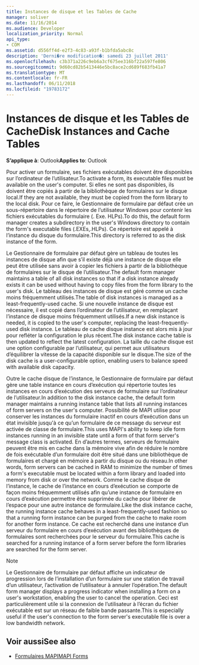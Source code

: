 ```yaml
---
title: Instances de disque et les Tables de Cache
manager: soliver
ms.date: 11/16/2014
ms.audience: Developer
localization_priority: Normal
api_type:
- COM
ms.assetid: d556ff4d-e2f3-4c83-a93f-b1bfda5abc8c
description: 'Derni�re modification�: samedi 23 juillet 2011'
ms.openlocfilehash: c3b371a226c9eb6a3cf675ee316bf22a597fe806
ms.sourcegitcommit: 9d60cd82b5413446e5bc8ace2cd689f683fb41a7
ms.translationtype: MT
ms.contentlocale: fr-FR
ms.lasthandoff: 06/11/2018
ms.locfileid: "19783172"
---
```

# <a name="disk-instances-and-cache-tables"></a><span data-ttu-id="8765c-103">Instances de disque et les Tables de Cache</span><span class="sxs-lookup"><span data-stu-id="8765c-103">Disk Instances and Cache Tables</span></span>

<span data-ttu-id="8765c-104">**S’applique à**: Outlook</span><span class="sxs-lookup"><span data-stu-id="8765c-104">**Applies to**: Outlook</span></span> 
  
<span data-ttu-id="8765c-105">Pour activer un formulaire, ses fichiers exécutables doivent être disponibles sur l’ordinateur de l’utilisateur.</span><span class="sxs-lookup"><span data-stu-id="8765c-105">To activate a form, its executable files must be available on the user's computer.</span></span> <span data-ttu-id="8765c-106">Si elles ne sont pas disponibles, ils doivent être copiés à partir de la bibliothèque de formulaires sur le disque local.</span><span class="sxs-lookup"><span data-stu-id="8765c-106">If they are not available, they must be copied from the form library to the local disk.</span></span> <span data-ttu-id="8765c-107">Pour ce faire, le Gestionnaire de formulaire par défaut crée un sous-répertoire dans le répertoire de l’utilisateur Windows pour contenir les fichiers exécutables du formulaire (. Exe. HLPs).</span><span class="sxs-lookup"><span data-stu-id="8765c-107">To do this, the default form manager creates a subdirectory in the user's Windows directory to contain the form's executable files (.EXEs,.HLPs).</span></span> <span data-ttu-id="8765c-108">Ce répertoire est appelé à l’instance du disque du formulaire.</span><span class="sxs-lookup"><span data-stu-id="8765c-108">This directory is referred to as the disk instance of the form.</span></span>
  
<span data-ttu-id="8765c-109">Le Gestionnaire de formulaire par défaut gère un tableau de toutes les instances de disque afin que s’il existe déjà une instance de disque elle peut être utilisée sans avoir à copier les fichiers à partir de la bibliothèque de formulaires sur le disque de l’utilisateur.</span><span class="sxs-lookup"><span data-stu-id="8765c-109">The default form manager maintains a table of all disk instances so that if a disk instance already exists it can be used without having to copy files from the form library to the user's disk.</span></span> <span data-ttu-id="8765c-110">Le tableau des instances de disque est géré comme un cache moins fréquemment utilisés.</span><span class="sxs-lookup"><span data-stu-id="8765c-110">The table of disk instances is managed as a least-frequently-used cache.</span></span> <span data-ttu-id="8765c-111">Si une nouvelle instance de disque est nécessaire, il est copié dans l’ordinateur de l’utilisateur, en remplaçant l’instance de disque moins fréquemment utilisés.</span><span class="sxs-lookup"><span data-stu-id="8765c-111">If a new disk instance is needed, it is copied to the user's computer, replacing the least-frequently-used disk instance.</span></span> <span data-ttu-id="8765c-112">Le tableau de cache disque instance est alors mis à jour pour refléter la configuration le plus récent.</span><span class="sxs-lookup"><span data-stu-id="8765c-112">The disk instance cache table is then updated to reflect the latest configuration.</span></span> <span data-ttu-id="8765c-113">La taille du cache disque est une option configurable par l’utilisateur, qui permet aux utilisateurs d’équilibrer la vitesse de la capacité disponible sur le disque.</span><span class="sxs-lookup"><span data-stu-id="8765c-113">The size of the disk cache is a user-configurable option, enabling users to balance speed with available disk capacity.</span></span>
  
<span data-ttu-id="8765c-114">Outre le cache disque de l’instance, le Gestionnaire de formulaire par défaut gère une table instance en cours d’exécution qui répertorie toutes les instances en cours d’exécution des serveurs de formulaire sur l’ordinateur de l’utilisateur.</span><span class="sxs-lookup"><span data-stu-id="8765c-114">In addition to the disk instance cache, the default form manager maintains a running instance table that lists all running instances of form servers on the user's computer.</span></span> <span data-ttu-id="8765c-115">Possibilité de MAPI utilise pour conserver les instances du formulaire inactif en cours d’exécution dans un état invisible jusqu'à ce qu’un formulaire de ce message du serveur est activée de classe de formulaire.</span><span class="sxs-lookup"><span data-stu-id="8765c-115">This uses MAPI's ability to keep idle form instances running in an invisible state until a form of that form server's message class is activated.</span></span> <span data-ttu-id="8765c-116">En d’autres termes, serveurs de formulaire peuvent être mis en cache dans la mémoire vive afin de réduire le nombre de fois exécutable d’un formulaire doit être situé dans une bibliothèque de formulaires et chargé en mémoire à partir du disque ou du réseau.</span><span class="sxs-lookup"><span data-stu-id="8765c-116">In other words, form servers can be cached in RAM to minimize the number of times a form's executable must be located within a form library and loaded into memory from disk or over the network.</span></span> <span data-ttu-id="8765c-117">Comme le cache disque de l’instance, le cache de l’instance en cours d’exécution se comporte de façon moins fréquemment utilisés afin qu’une instance de formulaire en cours d’exécution permettre être supprimée du cache pour libérer de l’espace pour une autre instance de formulaire.</span><span class="sxs-lookup"><span data-stu-id="8765c-117">Like the disk instance cache, the running instance cache behaves in a least-frequently-used fashion so that a running form instance can be purged from the cache to make room for another form instance.</span></span> <span data-ttu-id="8765c-118">Ce cache est recherché dans une instance d’un serveur du formulaire en cours d’exécution avant des bibliothèques de formulaires sont recherchées pour le serveur du formulaire.</span><span class="sxs-lookup"><span data-stu-id="8765c-118">This cache is searched for a running instance of a form server before the form libraries are searched for the form server.</span></span>
  
> [!NOTE]
> <span data-ttu-id="8765c-119">Le Gestionnaire de formulaire par défaut affiche un indicateur de progression lors de l’installation d’un formulaire sur une station de travail d’un utilisateur, l’activation de l’utilisateur à annuler l’opération.</span><span class="sxs-lookup"><span data-stu-id="8765c-119">The default form manager displays a progress indicator when installing a form on a user's workstation, enabling the user to cancel the operation.</span></span> <span data-ttu-id="8765c-120">Ceci est particulièrement utile si la connexion de l’utilisateur à l’écran du fichier exécutable est sur un réseau de faible bande passante.</span><span class="sxs-lookup"><span data-stu-id="8765c-120">This is especially useful if the user's connection to the form server's executable file is over a low bandwidth network.</span></span> 
  
## <a name="see-also"></a><span data-ttu-id="8765c-121">Voir aussi</span><span class="sxs-lookup"><span data-stu-id="8765c-121">See also</span></span>

- [<span data-ttu-id="8765c-122">Formulaires MAPI</span><span class="sxs-lookup"><span data-stu-id="8765c-122">MAPI Forms</span></span>](mapi-forms.md)

